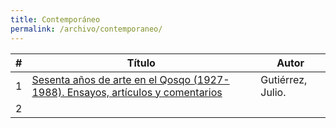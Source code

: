 ```yaml
---
title: Contemporáneo
permalink: /archivo/contemporaneo/
---
```



\# | Título | Autor
--- | --- | ---
1 | [Sesenta años de arte en el Qosqo (1927-1988). Ensayos, artículos y comentarios](https://rhiap.github.io/archivo/sesenta_anos_de_arte_qosqo_gutierrez/) | Gutiérrez, Julio.
2 | 
